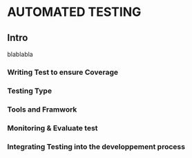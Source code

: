 # AUTOMATED TESTING

## Intro

blablabla



### Writing Test to ensure Coverage

### Testing Type

### Tools and Framwork

### Monitoring & Evaluate test

### Integrating Testing into the developpement process
